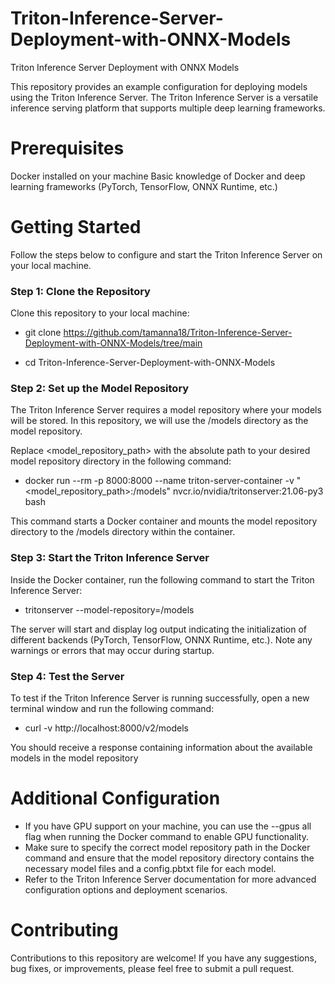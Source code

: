 # Triton-Inference-Server-Deployment-with-ONNX-Models
Triton Inference Server Deployment with ONNX Models

This repository provides an example configuration for deploying models using the Triton Inference Server. The Triton Inference Server is a versatile inference serving platform that supports multiple deep learning frameworks.

# Prerequisites
Docker installed on your machine
Basic knowledge of Docker and deep learning frameworks (PyTorch, TensorFlow, ONNX Runtime, etc.)

# Getting Started
Follow the steps below to configure and start the Triton Inference Server on your local machine.


### Step 1: Clone the Repository
Clone this repository to your local machine:

* git clone https://github.com/tamanna18/Triton-Inference-Server-Deployment-with-ONNX-Models/tree/main

* cd Triton-Inference-Server-Deployment-with-ONNX-Models 

### Step 2: Set up the Model Repository
The Triton Inference Server requires a model repository where your models will be stored. In this repository, we will use the /models directory as the model repository.

Replace <model_repository_path> with the absolute path to your desired model repository directory in the following command:

* docker run --rm -p 8000:8000 --name triton-server-container -v "<model_repository_path>:/models" nvcr.io/nvidia/tritonserver:21.06-py3 bash


This command starts a Docker container and mounts the model repository directory to the /models directory within the container.


### Step 3: Start the Triton Inference Server
Inside the Docker container, run the following command to start the Triton Inference Server:

* tritonserver --model-repository=/models

The server will start and display log output indicating the initialization of different backends (PyTorch, TensorFlow, ONNX Runtime, etc.). Note any warnings or errors that may occur during startup.


### Step 4: Test the Server
To test if the Triton Inference Server is running successfully, open a new terminal window and run the following command:

* curl -v http://localhost:8000/v2/models

You should receive a response containing information about the available models in the model repository

# Additional Configuration
* If you have GPU support on your machine, you can use the --gpus all flag when running the Docker command to enable GPU functionality.
* Make sure to specify the correct model repository path in the Docker command and ensure that the model repository directory contains the necessary model files and a config.pbtxt file for each model.
* Refer to the Triton Inference Server documentation for more advanced configuration options and deployment scenarios.


# Contributing
Contributions to this repository are welcome! If you have any suggestions, bug fixes, or improvements, please feel free to submit a pull request.



